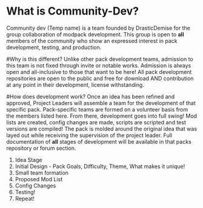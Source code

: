 # What is Community-Dev?
Community dev (Temp name) is a team founded by DrasticDemise for the group collaboration of modpack development. This group is open to **all** members of the community who show an expressed interest in pack development, testing, and production. 

#Why is this different? 
Unlike other pack development teams, admission to this team is not fixed through invite or notable works. Admission is always open and all-inclusive to those that want to be here! All pack development repositories are open to the public and free for download AND contribution at any point in their development, license withstanding.

#How does development work?
Once an idea has been refined and approved, Project Leaders will assemble a team for the development of that specific pack. Pack-specific teams are formed on a volunteer basis from the members listed here. From there, development goes into full swing! Mod lists are created, config changes are made, scripts are scripted and test versions are compiled! The pack is molded around the original idea that was layed out while receiving the supervision of the project leader. Full documentation of **all** stages of development will be available in that packs repository or forum section.

1. Idea Stage
2. Initial Design - Pack Goals, Difficulty, Theme, What makes it unique!
3. Small team formation
4. Proposed Mod List
5. Config Changes
6. Testing!
7. Repeat!
